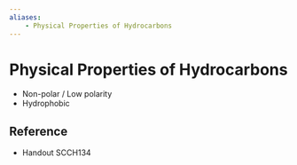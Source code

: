 ```yaml
---
aliases:
    - Physical Properties of Hydrocarbons
---
```


# Physical Properties of Hydrocarbons

- Non-polar / Low polarity
- Hydrophobic

## Reference

- Handout SCCH134
